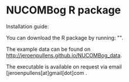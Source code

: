 # NUCOMBog R package
Installation guide:

You can download the R package by running: "".

The example data can be found on http://jeroenpullens.github.io/NUCOMBog_data.

The executable is available on request via email [jeroenpullens[at]gmail[dot]com . 
